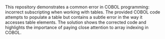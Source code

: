 This repository demonstrates a common error in COBOL programming: incorrect subscripting when working with tables.  The provided COBOL code attempts to populate a table but contains a subtle error in the way it accesses table elements.  The solution shows the corrected code and highlights the importance of paying close attention to array indexing in COBOL.